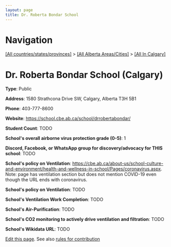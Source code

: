 ```yaml
---
layout: page
title: Dr. Roberta Bondar School
---
```

# Navigation

[[All countries/states/provinces]](../../..) > [[All Alberta Areas/Cities]](../..) > [[All In Calgary]](..)

# Dr. Roberta Bondar School (Calgary)

**Type**: Public

**Address**: 1580 Strathcona Drive SW, Calgary, Alberta T3H 5B1

**Phone**: 403-777-8600

**Website**: <https://school.cbe.ab.ca/school/drrobertabondar/>

**Student Count**: TODO

**School's overall airborne virus protection grade (0-5)**: 1

**Discord, Facebook, or WhatsApp group for discovery/advocacy for THIS school**: TODO

**School's policy on Ventilation**: <https://cbe.ab.ca/about-us/school-culture-and-environment/health-and-wellness-in-school/Pages/coronavirus.aspx>. Note: page has ventilation section but does not mention COVID-19 even though the URL ends with coronavirus.

**School's policy on Ventilation**: TODO

**School's Ventilation Work Completion**: TODO

**School's Air-Purification**: TODO

**School's CO2 monitoring to actively drive ventilation and filtration**: TODO

**School's Wikidata URL**: TODO


[Edit this page](https://github.com/ventilate-schools/AB/edit/main/./Calgary/Dr._Roberta_Bondar_School.md). See also [rules for contribution](../../../contribution-rules/)